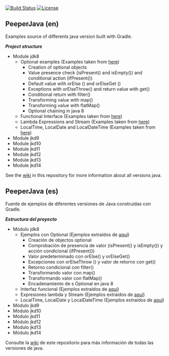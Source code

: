 [![Build Status](https://travis-ci.org/toniferr/PeeperJava.svg?branch=master)](https://travis-ci.org/toniferr/PeeperJava)
[![License](https://img.shields.io/badge/License-Apache%202.0-blue.svg)](https://opensource.org/licenses/Apache-2.0)

## PeeperJava (en)
Examples source of differents java version built with Gradle.

_**Project structure**_

- Module jdk8 
  - Optional examples (Examples taken from [here](https://www.baeldung.com/java-optional))
    - Creation of optional objects
    - Value presence check (isPresent() and isEmpty()) and conditional action (ifPresent())
    - Default value with orElse () and orElseGet ()
    - Exceptions with orElseThrow() and return value with get()
    - Conditional return with filter()
    - Transforming value with map()
    - Transforming value with flatMap()
    - Optional chaining in java 8
  - Functional Interface (Examples taken from [here](https://www.adictosaltrabajo.com/2015/12/04/expresiones-lambda-con-java-8/))
  - Lambda Expressions and Stream (Examples taken from [here](https://www.ecodeup.com/ejemplos-practicos-de-expresiones-lambda-en-java-8/))
  - LocalTime, LocalDate and LocalDateTime (Examples taken from [here](https://www.baeldung.com/java-8-date-time-intro))
- Module jkd9
- Module jkd10
- Module jkd11
- Module jkd12
- Module jkd13
- Module jkd14

See the [wiki](https://github.com/toniferr/PeeperJava/wiki) in this repository for more information about all versions java.

## PeeperJava (es)
Fuente de ejemplos de diferentes versiones de Java construidas con Gradle.

_**Estructura del proyecto**_

- Módulo jdk8
  - Ejemplos con Optional (Ejemplos extraídos de [aquí](https://www.baeldung.com/java-optional))
    - Creación de objectos optional
    - Comprobación de presencia de valor (isPresent() y isEmpty()) y acción condicional (ifPresent())
    - Valor predeterminado con orElse() y orElseGet()
    - Excepciones con orElseThrow () y valor de retorno con get()
    - Retorno condicional con filter()
    - Transformando valor con map()
    - Transformando valor con flatMap()
    - Encadenamiento de s Optional en java 8
  - Interfaz funcional (Ejemplos extraídos de [aquí](https://www.adictosaltrabajo.com/2015/12/04/expresiones-lambda-con-java-8/))
  - Expresiones lambda y Stream (Ejemplos extraídos de [aquí](https://www.ecodeup.com/ejemplos-practicos-de-expresiones-lambda-en-java-8/))
  - LocalTime, LocalDate y LocalDateTime (Ejemplos extraídos de [aquí](https://www.baeldung.com/java-8-date-time-intro)) 
- Módulo jkd9
- Módulo jkd10
- Módulo jkd11
- Módulo jkd12
- Módulo jkd13
- Módulo jkd14

Consulte la [wiki](https://github.com/toniferr/PeeperJava/wiki) de este repositorio para más información de todas las versiones de java.